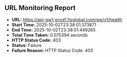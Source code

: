 ## URL Monitoring Report

- **URL:** https://api-gw1-prod1.fisglobal.com/gw/v1/health
- **Start Time:** 2025-10-02T23:38:01.373871
- **End Time:** 2025-10-02T23:38:01.449265
- **Total Time Taken:** 0.075394 seconds
- **HTTP Status Code:** 403
- **Status:** Failure
- **Failure Reason:** HTTP Status Code: 403
